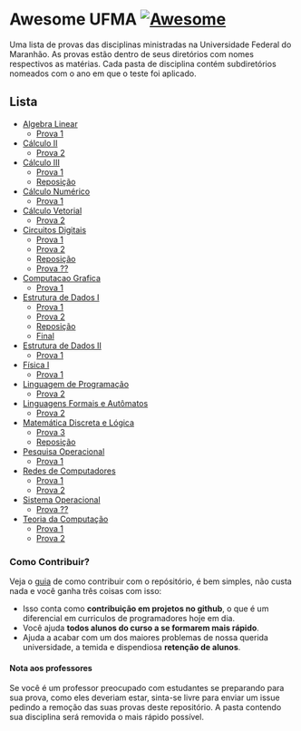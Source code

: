 # Awesome UFMA [![Awesome](https://awesome.re/badge.svg)](https://awesome.re)

Uma lista de provas das disciplinas ministradas na Universidade Federal do Maranhão.
As provas estão dentro de seus diretórios com nomes respectivos as matérias. Cada pasta de disciplina contém subdiretórios nomeados com o ano em que o teste foi aplicado.


## Lista
- [Algebra Linear](https://github.com/Marcos-Costa/awesome-ufma/tree/master/Algebra%20Linear)
	- [Prova 1](https://github.com/Marcos-Costa/awesome-ufma/tree/master/Algebra%20Linear/prova%201)
- [Cálculo II](https://github.com/Marcos-Costa/awesome-ufma/tree/master/Calculo%20II/)
	- [Prova 2](https://github.com/Marcos-Costa/awesome-ufma/tree/master/Calculo%20II/prova%202)
- [Cálculo III](https://github.com/Marcos-Costa/awesome-ufma/tree/master/Calculo%20III/)
	- [Prova 1](https://github.com/Marcos-Costa/awesome-ufma/blob/master/Calculo%20III/prova%201/2018_1.pdf)
	- [Reposição](https://github.com/Marcos-Costa/awesome-ufma/tree/master/Calculo%20III/reposicao)	
- [Cálculo Numérico](https://github.com/Marcos-Costa/awesome-ufma/tree/master/Calculo%20Numerico/)
	- [Prova 1](https://github.com/Marcos-Costa/awesome-ufma/tree/master/Calculo%20Numerico/prova%201)
- [Cálculo Vetorial](https://github.com/Marcos-Costa/awesome-ufma/tree/master/Calculo%20Vetorial)
	- [Prova 2](https://github.com/Marcos-Costa/awesome-ufma/tree/master/Calculo%20Vetorial/prova%202)
- [Circuitos Digitais](https://github.com/Marcos-Costa/awesome-ufma/tree/master/Circuitos%20Digitais)
	- [Prova 1](https://github.com/Marcos-Costa/awesome-ufma/tree/master/Circuitos%20Digitais/prova%201)
	- [Prova 2](https://github.com/Marcos-Costa/awesome-ufma/tree/master/Circuitos%20Digitais/prova%202)
	- [Reposição](https://github.com/Marcos-Costa/awesome-ufma/tree/master/Circuitos%20Digitais/reposicao)
	- [Prova ??](https://github.com/Marcos-Costa/awesome-ufma/tree/master/Circuitos%20Digitais/prova%20%3F%3F)
- [Computacao Grafica](https://github.com/Marcos-Costa/awesome-ufma/tree/master/Computacao%20Grafica)
	- [Prova 1](https://github.com/Marcos-Costa/awesome-ufma/tree/master/Computacao%20Grafica/prova%201)
- [Estrutura de Dados I](https://github.com/Marcos-Costa/awesome-ufma/tree/master/Estrutura%20de%20Dados%20I)
	- [Prova 1](https://github.com/Marcos-Costa/awesome-ufma/tree/master/Estrutura%20de%20Dados%20I/prova%201)
	- [Prova 2](https://github.com/Marcos-Costa/awesome-ufma/tree/master/Estrutura%20de%20Dados%20I/prova%202)
	- [Reposição](https://github.com/Marcos-Costa/awesome-ufma/tree/master/Estrutura%20de%20Dados%20I/reposicao)
	- [Final](https://github.com/Marcos-Costa/awesome-ufma/tree/master/Estrutura%20de%20Dados%20I/final)
- [Estrutura de Dados II](https://github.com/Marcos-Costa/awesome-ufma/tree/master/Estrutura%20de%20Dados%20II)
	- [Prova 1](https://github.com/Marcos-Costa/awesome-ufma/tree/master/Estrutura%20de%20Dados%20II/prova%201)
- [Física I](https://github.com/Marcos-Costa/awesome-ufma/tree/master/F%C3%ADsica%201)
	- [Prova 1](https://github.com/Marcos-Costa/awesome-ufma/tree/master/F%C3%ADsica%201/prova%201)
- [Linguagem de Programação](https://github.com/Marcos-Costa/awesome-ufma/tree/master/Linguagem%20de%20Programa%C3%A7%C3%A3o)
	- [Prova 2](https://github.com/Marcos-Costa/awesome-ufma/tree/master/Linguagem%20de%20Programa%C3%A7%C3%A3o/prova%202)
- [Linguagens Formais e Autômatos](https://github.com/Marcos-Costa/awesome-ufma/tree/master/Linguagens%20Formais%20e%20Automatos)
	- [Prova 2](https://github.com/Marcos-Costa/awesome-ufma/tree/master/Linguagens%20Formais%20e%20Automatos/prova%202)
- [Matemática Discreta e Lógica](https://github.com/Marcos-Costa/awesome-ufma/tree/master/Matematica%20Discreta%20e%20Logica)
	- [Prova 3](https://github.com/Marcos-Costa/awesome-ufma/tree/master/Matematica%20Discreta%20e%20Logica/prova%203)
	- [Reposição](https://github.com/Marcos-Costa/awesome-ufma/tree/master/Matematica%20Discreta%20e%20Logica/reposicao)
- [Pesquisa Operacional](https://github.com/Marcos-Costa/awesome-ufma/tree/master/Pesquisa%20Operacional)
	- [Prova 1](https://github.com/Marcos-Costa/awesome-ufma/tree/master/Pesquisa%20Operacional/prova%201)
- [Redes de Computadores](https://github.com/Marcos-Costa/awesome-ufma/tree/master/Redes%20de%20Computadores%20I)
	- [Prova 1](https://github.com/Marcos-Costa/awesome-ufma/tree/master/Redes%20de%20Computadores%20I/prova%201)
	- [Prova 2](https://github.com/Marcos-Costa/awesome-ufma/tree/master/Redes%20de%20Computadores%20I/prova%202)
- [Sistema Operacional](https://github.com/Marcos-Costa/awesome-ufma/tree/master/Sistema%20Operacional)
	- [Prova ??](https://github.com/Marcos-Costa/awesome-ufma/tree/master/Sistema%20Operacional/prova%20%3F%3F)
- [Teoria da Computação](https://github.com/Marcos-Costa/awesome-ufma/tree/master/Teoria%20da%20Computacao)
	- [Prova 1](https://github.com/Marcos-Costa/awesome-ufma/tree/master/Teoria%20da%20Computacao/Prova%201)
	- [Prova 2](https://github.com/Marcos-Costa/awesome-ufma/tree/master/Teoria%20da%20Computacao/Prova%202)

### Como Contribuir?
Veja o [guia](https://github.com/Marcos-Costa/awesome-ufma/blob/master/CONTRIBUTING.md) de como contribuir com o repósitório, é bem simples, não custa nada e você ganha três coisas com isso:
* Isso conta como **contribuição em projetos no github**, o que é um diferencial em curriculos de programadores hoje em dia.
* Você ajuda **todos alunos do curso a se formarem mais rápido**.
* Ajuda a acabar com um dos maiores problemas de nossa querida universidade, a temida e dispendiosa  **retenção de alunos**.

#### Nota aos professores
Se você é um professor preocupado com estudantes se preparando para sua prova, como eles deveriam estar, sinta-se livre para enviar um issue pedindo a remoção das suas provas deste repositório. A pasta contendo sua disciplina será removida o mais rápido possível.
